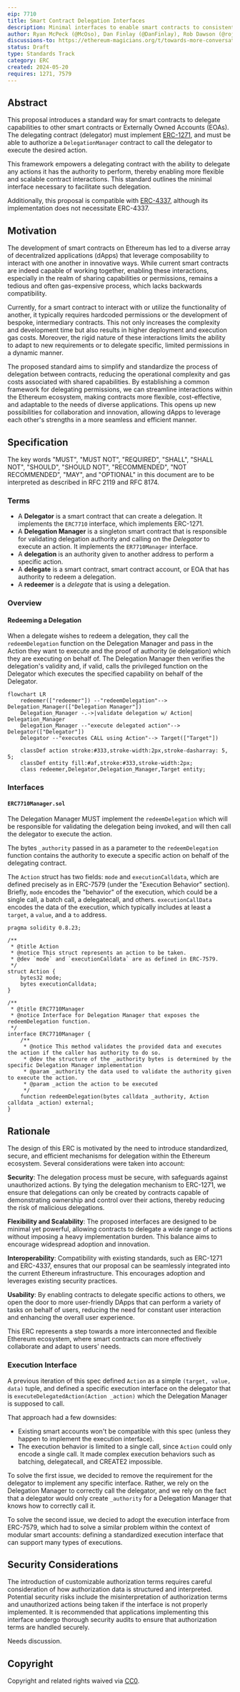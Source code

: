 ```yaml
---
eip: 7710
title: Smart Contract Delegation Interfaces
description: Minimal interfaces to enable smart contracts to consistently delegate capabilities to other contracts or EOAs.
author: Ryan McPeck (@McOso), Dan Finlay (@DanFinlay), Rob Dawson (@rojotek), Derek Chiang (@derekchiang)
discussions-to: https://ethereum-magicians.org/t/towards-more-conversational-wallet-connections-a-proposal-for-the-redeemdelegation-interface/16690
status: Draft
type: Standards Track
category: ERC
created: 2024-05-20
requires: 1271, 7579
---
```


## Abstract

This proposal introduces a standard way for smart contracts to delegate capabilities to other smart contracts
or Externally Owned Accounts (EOAs).  The delegating contract (delegator) must implement [ERC-1271](./eip-1271.md),
and must be able to authorize a `DelegationManager` contract to call the delegator to execute the desired action.

This framework empowers a delegating contract with the ability to delegate any actions it has the authority to perform,
thereby enabling more flexible and scalable contract interactions. This standard outlines the
minimal interface necessary to facilitate such delegation.

Additionally, this proposal is compatible with [ERC-4337](./eip-4337.md), although its implementation does not
necessitate ERC-4337.

## Motivation

The development of smart contracts on Ethereum has led to a diverse array of decentralized applications (dApps)
that leverage composability to interact with one another in innovative ways. While current smart contracts are
indeed capable of working together, enabling these interactions, especially in the realm of sharing capabilities
or permissions, remains a tedious and often gas-expensive process, which lacks backwards compatibility.

Currently, for a smart contract to interact with or utilize the functionality of another, it typically requires
hardcoded permissions or the development of bespoke, intermediary contracts. This not only increases the complexity and
development time but also results in higher deployment and execution gas costs. Moreover, the rigid nature of these
interactions limits the ability to adapt to new requirements or to delegate specific, limited permissions in a dynamic
manner.

The proposed standard aims to simplify and standardize the process of delegation between contracts, reducing the
operational complexity and gas costs associated with shared capabilities. By establishing a common framework for
delegating permissions, we can streamline interactions within the Ethereum ecosystem, making contracts more flexible,
cost-effective, and adaptable to the needs of diverse applications. This opens up new possibilities for collaboration
and innovation, allowing dApps to leverage each other's strengths in a more seamless and efficient manner.

## Specification

The key words "MUST", "MUST NOT", "REQUIRED", "SHALL", "SHALL NOT", "SHOULD", "SHOULD NOT", "RECOMMENDED", "NOT
RECOMMENDED", "MAY", and "OPTIONAL" in this document are to be interpreted as described in RFC 2119 and RFC 8174.

### Terms

- A **Delegator** is a smart contract that can create a delegation. It implements the `ERC7710` interface, which
  implements ERC-1271.
- A **Delegation Manager** is a singleton smart contract that is responsible for validating delegation authority and
  calling on the *Delegator* to execute an action. It implements the `ER7710Manager` interface.
- A **delegation** is an authority given to another address to perform a specific action.
- A **delegate** is a smart contract, smart contract account, or EOA that has authority to redeem a delegation.
- A **redeemer** is a *delegate* that is using a delegation.

### Overview

#### Redeeming a Delegation

When a delegate wishes to redeem a delegation, they call the `redeemDelegation` function on the Delegation Manager and
pass in the Action they want to execute and the proof of authority (ie delegation) which they are executing on behalf
of. The Delegation Manager then verifies the delegation's validity and, if valid, calls the privileged function on the
Delegator which executes the specified capability on behalf of the Delegator.

```mermaid
flowchart LR
    redeemer(["redeemer"]) --"redeemDelegation"--> Delegation_Manager(["Delegation Manager"])
    Delegation_Manager -.->|validate delegation w/ Action| Delegation_Manager
    Delegation_Manager --"execute delegated action"--> Delegator(["Delegator"])
    Delegator --"executes CALL using Action"--> Target(["Target"])

    classDef action stroke:#333,stroke-width:2px,stroke-dasharray: 5, 5;
    classDef entity fill:#af,stroke:#333,stroke-width:2px;
    class redeemer,Delegator,Delegation_Manager,Target entity;
```

### Interfaces

#### `ERC7710Manager.sol`

The Delegation Manager MUST implement the `redeemDelegation` which will be responsible for validating the delegation
being invoked, and will then call the delegator to execute the action.

The bytes `_authority` passed in as a parameter to the `redeemDelegation` function contains the authority to execute a
specific action on behalf of the delegating contract.

The `Action` struct has two fields: `mode` and `executionCalldata`, which are defined precisely as in ERC-7579 (under the "Execution Behavior" section).  Briefly, `mode` encodes the "behavior" of the execution, which could be a single call, a batch call, a delegatecall, and others.  `executionCallData` encodes the data of the execution, which typically includes at least a `target`, a `value`, and a `to` address.

```solidity
pragma solidity 0.8.23;

/**
 * @title Action
 * @notice This struct represents an action to be taken.
 * @dev `mode` and `executionCalldata` are as defined in ERC-7579.
 */
struct Action {
    bytes32 mode;
    bytes executionCalldata;
}

/**
 * @title ERC7710Manager
 * @notice Interface for Delegation Manager that exposes the redeemDelegation function.
 */
interface ERC7710Manager {
    /**
     * @notice This method validates the provided data and executes the action if the caller has authority to do so.
     * @dev the structure of the _authority bytes is determined by the specific Delegation Manager implementation
     * @param _authority the data used to validate the authority given to execute the action.
     * @param _action the action to be executed
     */
    function redeemDelegation(bytes calldata _authority, Action calldata _action) external;
}
```

## Rationale

The design of this ERC is motivated by the need to introduce standardized, secure, and efficient mechanisms for
delegation within the Ethereum ecosystem. Several considerations were taken into account:

**Security**: The delegation process must be secure, with safeguards against unauthorized actions. By tying the
delegation mechanism to ERC-1271, we ensure that delegations can only be created by contracts capable of demonstrating
ownership and control over their actions, thereby reducing the risk of malicious delegations.

**Flexibility and Scalability**: The proposed interfaces are designed to be minimal yet powerful, allowing contracts to
delegate a wide range of actions without imposing a heavy implementation burden. This balance aims to encourage
widespread adoption and innovation.

**Interoperability**: Compatibility with existing standards, such as ERC-1271 and ERC-4337, ensures that our proposal
can be seamlessly integrated into the current Ethereum infrastructure. This encourages adoption and leverages existing
security practices.

**Usability**: By enabling contracts to delegate specific actions to others, we open the door to more user-friendly
DApps that can perform a variety of tasks on behalf of users, reducing the need for constant user interaction and
enhancing the overall user experience.

This ERC represents a step towards a more interconnected and flexible Ethereum ecosystem, where smart contracts can more
effectively collaborate and adapt to users' needs.

### Execution Interface

A previous iteration of this spec defined `Action` as a simple `(target, value, data)` tuple, and defined a specific
execution interface on the delegator that is `executeDelegatedAction(Action _action)` which the Delegation Manager is
supposed to call.

That approach had a few downsides:

- Existing smart accounts won't be compatible with this spec (unless they happen to implement the execution interface).
- The execution behavior is limited to a single call, since `Action` could only encode a single call.  It made complex
  execution behaviors such as batching, delegatecall, and CREATE2 impossible.

To solve the first issue, we decided to remove the requirement for the delegator to implement any specific interface.
Rather, we rely on the Delegation Manager to correctly call the delegator, and we rely on the fact that a delegator would
only create `_authority` for a Delegation Manager that knows how to correctly call it.

To solve the second issue, we decied to adopt the execution interface from ERC-7579, which had to solve a similar problem
within the context of modular smart accounts: defining a standardized execution interface that can support many types of
executions.

## Security Considerations

The introduction of customizable authorization terms requires careful consideration of how authorization data is
structured and interpreted. Potential security risks include the misinterpretation of authorization terms and
unauthorized actions being taken if the interface is not properly implemented. It is recommended that applications
implementing this interface undergo thorough security audits to ensure that authorization terms are handled securely.

Needs discussion.

## Copyright

Copyright and related rights waived via [CC0](../LICENSE.md).
